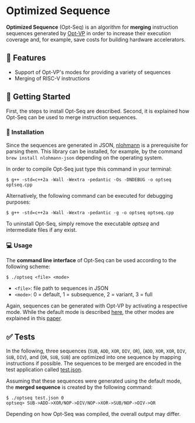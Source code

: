 # Optimized Sequence

**Optimized Sequence** (Opt-Seq) is an algorithm for **merging** instruction sequences generated by
[Opt-VP](https://github.com/agra-uni-bremen/opt-vp) in order to increase their execution coverage and, for example, save
costs for building hardware accelerators.

## :dart: Features

* Support of Opt-VP's modes for providing a variety of sequences
* Merging of RISC-V instructions

## :rocket: Getting Started

First, the steps to install Opt-Seq are described. Second, it is explained how Opt-Seq can be used to merge
instruction sequences.

### :wrench: Installation

Since the sequences are generated in JSON, [nlohmann](https://github.com/nlohmann/json) is a prerequisite for parsing
them. This library can be installed, for example, by the command `brew install nlohmann-json` depending on the
operating system.

In order to compile Opt-Seq just type this command in your terminal:

```console
$ g++ -std=c++2a -Wall -Wextra -pedantic -Os -DNDEBUG -o optseq optseq.cpp
```

Alternatively, the following command can be executed for debugging purposes:

```console
$ g++ -std=c++2a -Wall -Wextra -pedantic -g -o optseq optseq.cpp
```

To uninstall Opt-Seq, simply remove the executable *optseq* and intermediate files if any exist.

### :computer: Usage

The **command line interface** of Opt-Seq can be used according to the following scheme:

```console
$ ./optseq <file> <mode>
```

* `<file>`: file path to sequences in JSON
* `<mode>`: 0 = default, 1 = subsequence, 2 = variant, 3 = full

Again, sequences can be generated with Opt-VP by activating a respective mode. While the default mode is described
[here](https://agra.informatik.uni-bremen.de/doc/konf/FDL2023_JZ.pdf), the other modes are explained in this
[paper](https://agra.informatik.uni-bremen.de/doc/konf/DDECS2024_RK.pdf).

## :white_check_mark: Tests

In the following, three sequences (`SUB`, `ADD`, `XOR`, `DIV`, `OR`), (`ADD`, `XOR`, `XOR`, `DIV`, `SUB`, `DIV`), and
(`OR`, `SUB`, `SUB`) are optimized into one sequence by mapping instructions if possible. The sequences to be merged are
encoded in the test application called [test.json](test.json).

Assuming that these sequences were generated using the default mode, the **merged sequence** is created by the
following command:

```console
$ ./optseq test.json 0
optseq> SUB->ADD->XOR/NOP->DIV/NOP->XOR->SUB/NOP->DIV->OR
```

Depending on how Opt-Seq was compiled, the overall output may differ.
